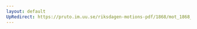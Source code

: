 ```yaml
---
layout: default
UpRedirect: https://pruto.im.uu.se/riksdagen-motions-pdf/1868/mot_1868__ak__68.pdf
---
```

